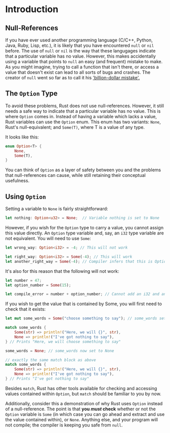 # Introduction

## Null-References

If you have ever used another programming language (C/C++, Python, Java, Ruby, Lisp, etc.), it is likely that you have encountered `null` or `nil` before. 
The use of `null` or `nil` is the way that these langugages indicate that a particular variable has no value. 
However, this makes accidentally using a variable that points to `null` an easy (and frequent) mistake to make. 
As you might imagine, trying to call a function that isn't there, or access a value that doesn't exist can lead to all sorts of bugs and crashes. 
The creator of `null` went so far as to call it his ['billion-dollar mistake'.](https://www.infoq.com/presentations/Null-References-The-Billion-Dollar-Mistake-Tony-Hoare/)

## The `Option` Type

To avoid these problems, Rust does not use null-references.
However, it still needs a safe way to indicate that a particular variable has no value.
This is where `Option` comes in.
Instead of having a variable which lacks a value, Rust variables can use the `Option` enum.
This enum has two variants: `None`, Rust's null-equivalent; and `Some(T)`, where T is a value of any type.

It looks like this:

```rust
enum Option<T> {
    None,
    Some(T),
}
```

You can think of `Option` as a layer of safety between you and the problems that null-references can cause, while still retaining their conceptual usefulness.

## Using `Option`

Setting a variable to `None` is fairly straightforward:

```rust
let nothing: Option<u32> = None;  // Variable nothing is set to None
```

However, if you wish for the `Option` type to carry a value, you cannot assign this value directly.
An `Option` type variable and, say, an `i32` type variable are not equivalent.
You will need to use `Some`:

```rust
let wrong_way: Option<i32> = -4; // This will not work

let right_way: Option<i32> = Some(-4); // This will work
let another_right_way = Some(-4); // Compiler infers that this is Option<i32>
```

It's also for this reason that the following will not work:

```rust
let number = 47;
let option_number = Some(15);

let compile_error = number + option_number; // Cannot add an i32 and an Option<i32> - they are of different types
```

If you wish to get the value that is contained by Some, you will first need to check that it exists:

```rust
let mut some_words = Some("choose something to say"); // some_words set to something

match some_words {
    Some(str) => println!("Here, we will {}", str),
    None => println!("I've got nothing to say"),
} // Prints "Here, we will choose something to say"

some_words = None; // some_words now set to None

// exactly the same match block as above
match some_words {
    Some(str) => println!("Here, we will {}", str),
    None => println!("I've got nothing to say"),
} // Prints "I've got nothing to say"
```

Besides `match`, Rust has other tools available for checking and accessing values contained within `Option`, but `match` should be familiar to you by now.

Additionally, consider this a demonstration of why Rust uses `Option` instead of a null-reference.
The point is that **you _must_ check** whether or not the `Option` variable is `Some` (in which case you can go ahead and extract and use the value contained within), or `None`.
Anything else, and your program will not compile; the compiler is keeping you safe from `null`.
